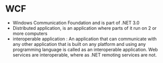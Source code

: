 # WCF
- Windows Communication Foundation and is part of .NET 3.0
- Distributed application, is an application where parts of it run on 2 or more computers
- interoperable application : An application that can communicate with any other application that is built on any platform and using any programming language is called as an interoperable application. Web services are interoperable, where as .NET remoting services are not.

